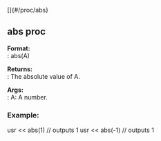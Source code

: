 []{#/proc/abs}    
## abs proc    
**Format:**    
:   abs(A)    
<!-- -->    
**Returns:**    
:   The absolute value of A.    
<!-- -->    
**Args:**    
:   A: A number.    
### Example:    
usr \<\< abs(1) // outputs 1 usr \<\< abs(-1) // outputs 1  